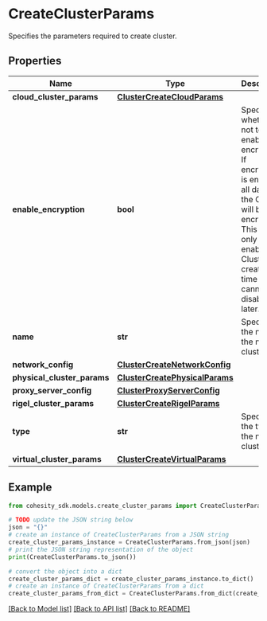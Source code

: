 # CreateClusterParams

Specifies the parameters required to create cluster.

## Properties

Name | Type | Description | Notes
------------ | ------------- | ------------- | -------------
**cloud_cluster_params** | [**ClusterCreateCloudParams**](ClusterCreateCloudParams.md) |  | [optional] 
**enable_encryption** | **bool** | Specifies whether or not to enable encryption. If encryption is enabled, all data on the Cluster will be encrypted. This can only be enabled at Cluster creation time and cannot be disabled later. | [default to True]
**name** | **str** | Specifies the name of the new cluster. | 
**network_config** | [**ClusterCreateNetworkConfig**](ClusterCreateNetworkConfig.md) |  | 
**physical_cluster_params** | [**ClusterCreatePhysicalParams**](ClusterCreatePhysicalParams.md) |  | [optional] 
**proxy_server_config** | [**ClusterProxyServerConfig**](ClusterProxyServerConfig.md) |  | [optional] 
**rigel_cluster_params** | [**ClusterCreateRigelParams**](ClusterCreateRigelParams.md) |  | [optional] 
**type** | **str** | Specifies the type of the new cluster. | 
**virtual_cluster_params** | [**ClusterCreateVirtualParams**](ClusterCreateVirtualParams.md) |  | [optional] 

## Example

```python
from cohesity_sdk.models.create_cluster_params import CreateClusterParams

# TODO update the JSON string below
json = "{}"
# create an instance of CreateClusterParams from a JSON string
create_cluster_params_instance = CreateClusterParams.from_json(json)
# print the JSON string representation of the object
print(CreateClusterParams.to_json())

# convert the object into a dict
create_cluster_params_dict = create_cluster_params_instance.to_dict()
# create an instance of CreateClusterParams from a dict
create_cluster_params_from_dict = CreateClusterParams.from_dict(create_cluster_params_dict)
```
[[Back to Model list]](../README.md#documentation-for-models) [[Back to API list]](../README.md#documentation-for-api-endpoints) [[Back to README]](../README.md)



